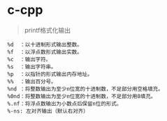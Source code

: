 
# c-cpp

<a id="printf-format"></a>
> printf格式化输出

```text
%d  ：以十进制形式输出整数。
%f  ：以浮点数形式输出实数。
%c  ：输出字符。
%s  ：输出字符串。
%p  ：以指针的形式输出内存地址。
%%  ：输出百分号。
%nd ：将整数输出为至少n位宽的十进制数，不足部分用空格填充。
%0nd：将整数输出为至少n位宽的十进制数，不足部分用0填充。
%.nf：将浮点数输出为小数点后保留n位的形式。
%-ns: 左对齐输出（默认右对齐）
```
